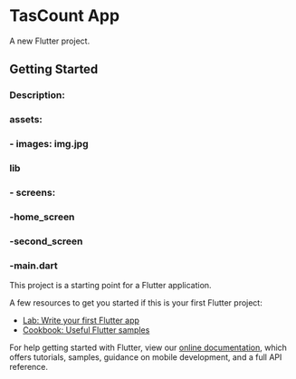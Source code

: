 # TasCount App

A new Flutter project.

## Getting Started

### Description:

### assets:
###   - images: img.jpg
### lib 
###   - screens:
###     -home_screen 
###     -second_screen 
###   -main.dart



This project is a starting point for a Flutter application.

A few resources to get you started if this is your first Flutter project:

- [Lab: Write your first Flutter app](https://flutter.dev/docs/get-started/codelab)
- [Cookbook: Useful Flutter samples](https://flutter.dev/docs/cookbook)

For help getting started with Flutter, view our
[online documentation](https://flutter.dev/docs), which offers tutorials,
samples, guidance on mobile development, and a full API reference.
